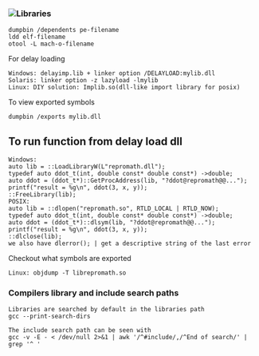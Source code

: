 ### ![Libraries](https://www.youtube.com/watch?v=-dxCaM4GOqs)

<!-- Show library dependencies -->
```
dumpbin /dependents pe-filename
ldd elf-filename
otool -L mach-o-filename
```

For delay loading

```
Windows: delayimp.lib + linker option /DELAYLOAD:mylib.dll
Solaris: linker option -z lazyload -lmylib
Linux: DIY solution: Implib.so(dll-like import library for posix)
```

To view exported symbols

```
dumpbin /exports mylib.dll
```

## To run function from delay load dll

```
Windows:
auto lib = ::LoadLibraryW(L"repromath.dll");
typedef auto ddot_t(int, double const* double const*) ->double;
auto ddot = (ddot_t*)::GetProcAddress(lib, "?ddot@repromath@@...");
printf("result = %g\n", ddot(3, x, y));
::FreeLibrary(lib);
POSIX:
auto lib = ::dlopen("repromath.so", RTLD_LOCAL | RTLD_NOW);
typedef auto ddot_t(int, double const* double const*) ->double;
auto ddot = (ddot_t*)::dlsym(lib, "?ddot@repromath@@...");
printf("result = %g\n", ddot(3, x, y));
::dlclose(lib);
we also have dlerror(); | get a descriptive string of the last error
```

Checkout what symbols are exported

```
Linux: objdump -T librepromath.so
```
### Compilers library and include search paths
```
Libraries are searched by default in the libraries path 
gcc --print-search-dirs

The include search path can be seen with
gcc -v -E - < /dev/null 2>&1 | awk '/^#include/,/^End of search/' | grep '^ '
```
